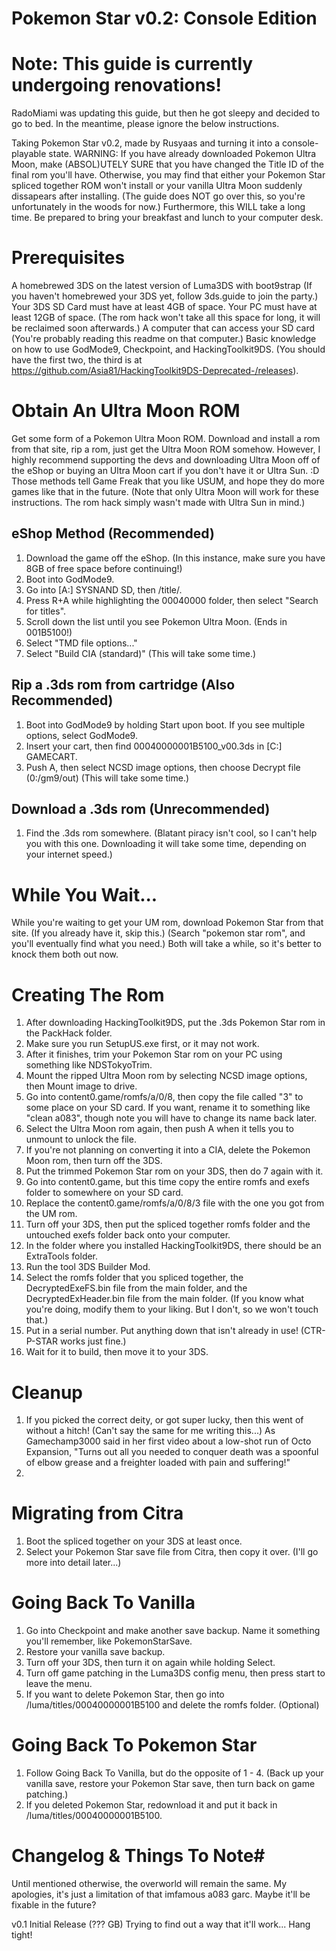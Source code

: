 # Pokemon Star v0.2: Console Edition
# Note: This guide is currently undergoing renovations! #
RadoMiami was updating this guide, but then he got sleepy and decided to go to bed. In the meantime, please ignore the below instructions.


Taking Pokemon Star v0.2, made by Rusyaas and turning it into a console-playable state.
WARNING: If you have already downloaded Pokemon Ultra Moon, make (ABSOL)UTELY SURE that you have changed the Title ID of the final rom you'll have. Otherwise, you may find that either your Pokemon Star spliced together ROM won't install or your vanilla Ultra Moon suddenly dissapears after installing. (The guide does NOT go over this, so you're unfortunately in the woods for now.) Furthermore, this WILL take a long time. Be prepared to bring your breakfast and lunch to your computer desk.

# Prerequisites #

A homebrewed 3DS on the latest version of Luma3DS with boot9strap (If you haven't homebrewed your 3DS yet, follow 3ds.guide to join the party.)
Your 3DS SD Card must have at least 4GB of space.
Your PC must have at least 12GB of space. (The rom hack won't take all this space for long, it will be reclaimed soon afterwards.)
A computer that can access your SD card (You're probably reading this readme on that computer.)
Basic knowledge on how to use GodMode9, Checkpoint, and HackingToolkit9DS. (You should have the first two, the third is at https://github.com/Asia81/HackingToolkit9DS-Deprecated-/releases).


# Obtain An Ultra Moon ROM #

Get some form of a Pokemon Ultra Moon ROM. Download and install a rom from that site, rip a rom, just get the Ultra Moon ROM somehow. However, I highly recommend supporting the devs and downloading Ultra Moon off of the eShop or buying an Ultra Moon cart if you don't have it or Ultra Sun. :D Those methods tell Game Freak that you like USUM, and hope they do more games like that in the future.
(Note that only Ultra Moon will work for these instructions. The rom hack simply wasn't made with Ultra Sun in mind.)

## eShop Method (Recommended) ##
1. Download the game off the eShop. (In this instance, make sure you have 8GB of free space before continuing!)
2. Boot into GodMode9.
3. Go into [A:] SYSNAND SD, then /title/.
4. Press R+A while highlighting the 00040000 folder, then select "Search for titles".
5. Scroll down the list until you see Pokemon Ultra Moon. (Ends in 001B5100!)
6. Select "TMD file options..."
7. Select "Build CIA (standard)" (This will take some time.)

## Rip a .3ds rom from cartridge (Also Recommended) ##
1. Boot into GodMode9 by holding Start upon boot. If you see multiple options, select GodMode9.
2. Insert your cart, then find 00040000001B5100_v00.3ds in [C:] GAMECART.
3. Push A, then select NCSD image options, then choose Decrypt file (0:/gm9/out) (This will take some time.)

## Download a .3ds rom (Unrecommended) ##
1. Find the .3ds rom somewhere. (Blatant piracy isn't cool, so I can't help you with this one. Downloading it will take some time, depending on your internet speed.)


# While You Wait... #
While you're waiting to get your UM rom, download Pokemon Star from that site. (If you already have it, skip this.) (Search "pokemon star rom", and you'll eventually find what you need.) Both will take a while, so it's better to knock them both out now.


# Creating The Rom #
1. After downloading HackingToolkit9DS, put the .3ds Pokemon Star rom in the PackHack folder.
2. Make sure you run SetupUS.exe first, or it may not work.
3. After it finishes, trim your Pokemon Star rom on your PC using something like NDSTokyoTrim.
4. Mount the ripped Ultra Moon rom by selecting NCSD image options, then Mount image to drive.
5. Go into content0.game/romfs/a/0/8, then copy the file called "3" to some place on your SD card. If you want, rename it to something like "clean a083", though note you will have to change its name back later.
6. Select the Ultra Moon rom again, then push A when it tells you to unmount to unlock the file.
7. If you're not planning on converting it into a CIA, delete the Pokemon Moon rom, then turn off the 3DS.
8. Put the trimmed Pokemon Star rom on your 3DS, then do 7 again with it.
9. Go into content0.game, but this time copy the entire romfs and exefs folder to somewhere on your SD card.
10. Replace the content0.game/romfs/a/0/8/3 file with the one you got from the UM rom.
11. Turn off your 3DS, then put the spliced together romfs folder and the untouched exefs folder back onto your computer.
12. In the folder where you installed HackingToolkit9DS, there should be an ExtraTools folder.
13. Run the tool 3DS Builder Mod.
14. Select the romfs folder that you spliced together, the DecryptedExeFS.bin file from the main folder, and the DecryptedExHeader.bin file from the main folder. (If you know what you're doing, modify them to your liking. But I don't, so we won't touch that.)
15. Put in a serial number. Put anything down that isn't already in use! (CTR-P-STAR works just fine.)
16. Wait for it to build, then move it to your 3DS. 


# Cleanup #
1. If you picked the correct deity, or got super lucky, then this went of without a hitch! (Can't say the same for me writing this...) As Gamechamp3000 said in her first video about a low-shot run of Octo Expansion, "Turns out all you needed to conquer death was a spoonful of elbow grease and a freighter loaded with pain and suffering!"
2. 

# Migrating from Citra #
1. Boot the spliced together on your 3DS at least once.
2. Select your Pokemon Star save file from Citra, then copy it over. (I'll go more into detail later...)


# Going Back To Vanilla #

1. Go into Checkpoint and make another save backup. Name it something you'll remember, like PokemonStarSave.
2. Restore your vanilla save backup.
3. Turn off your 3DS, then turn it on again while holding Select.
4. Turn off game patching in the Luma3DS config menu, then press start to leave the menu.
5. If you want to delete Pokemon Star, then go into /luma/titles/00040000001B5100 and delete the romfs folder. (Optional)


# Going Back To Pokemon Star #

1. Follow Going Back To Vanilla, but do the opposite of 1 - 4. (Back up your vanilla save, restore your Pokemon Star save, then turn back on game patching.)
2. If you deleted Pokemon Star, redownload it and put it back in /luma/titles/00040000001B5100.


# Changelog & Things To Note#
Until mentioned otherwise, the overworld will remain the same. My apologies, it's just a limitation of that imfamous a083 garc. Maybe it'll be fixable in the future?

v0.1 Initial Release (??? GB)
Trying to find out a way that it'll work... Hang tight!
